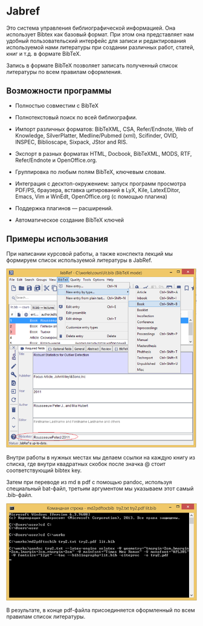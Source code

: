 ﻿# Jabref

Это система управления библиографической информацией. Она использует Bibtex как
базовый формат. При этом она представляет нам удобный пользовательский интерфейс
для записи и редактирования используемой нами литературы при создании различных
работ, статей, книг и т.д. в формате BibTeX. 

Запись в формате BibTeX позволяет записать полученный список литературы по всем правилам оформления.

## Возможности программы

- Полностью совместим с BibTeX

- Полнотекстовый поиск по всей библиографии.

- Импорт различных форматов: BibTeXML, CSA, Refer/Endnote, Web of Knowledge, SilverPlatter, Medline/Pubmed (xml), Scifinder, OVID, INSPEC, Biblioscape, Sixpack, JStor and RIS.

- Экспорт в разных форматах HTML, Docbook, BibTeXML, MODS, RTF, Refer/Endnote и OpenOffice.org.

- Группировка по любым полям BibTeX, ключевым словам.

- Интеграция с десктоп-окружением: запуск программ просмотра PDF/PS, браузера, вставка цитирований в LyX, Kile, LatexEDitor, Emacs, Vim и WinEdt, OpenOffice.org (с помощью плагина)

- Поддержка плагинов — расширений.

- Автоматическое создание BibTeX ключей

## Примеры использования

При написании курсовой работы, а также конспекта лекций мы формируем список используемой литературы в JabRef.

![Создание списка литературы](JabReflist.png)

Внутри работы в нужных местах мы делаем ссылки на каждую книгу из списка, где внутри квадратных скобок
после значка @ стоит соответствующий bibtex key. 

Затем при переводе из md в pdf с помощью pandoc, используя специальный bat-файл, третьим аргументом мы указываем этот самый .bib-файл.

![Перевод файла со списком литературы](cmdbib.png)

В результате, в конце pdf-файла присоединяется оформленный по всем правилам список литературы.
